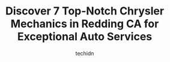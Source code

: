 ---
layout: ampstory
image: https://images.unsplash.com/photo-1536700503339-1e4b06520771?ixlib=rb-4.0.3&ixid=MnwxMjA3fDB8MHxwaG90by1wYWdlfHx8fGVufDB8fHx8&auto=format&fit=crop&w=640&h=853&q=80
author: techidn
featured: false
description: When it comes to finding reliable automotive experts in Redding CA, USA, look no further than the 7 best Chrysler Mechanic in the area. With their exceptional skills and dedication to provid
title: Discover 7 Top-Notch Chrysler Mechanics in Redding CA for Exceptional Auto Services
cover:
   title: Discover 7 Top-Notch Chrysler Mechanics in Redding CA for Exceptional Auto Services
   subtitle: Rickpate
   background: https://images.unsplash.com/photo-1536700503339-1e4b06520771?ixlib=rb-4.0.3&ixid=MnwxMjA3fDB8MHxwaG90by1wYWdlfHx8fGVufDB8fHx8&auto=format&fit=crop&w=640&h=853&q=80

pages: 
 - layout: thirds
   top: <h1>#1 Perrys Automotive Inc.</h1>
   bottom: "<p>Ive been going to Perrys for years now. Ive never had issues with my vehicle that they couldnt take care of (or refer me to someone of it wasnt a service t</p>"
   background: https://www.knot35.com/toplist/wp-content/uploads/2023/06/best-chrysler-mechanic-1-in-redding-ca-1685832272.jpeg
   backgroundblur: true
 - layout: thirds
   top: <h1>#2 Advanced Automotive</h1>
   bottom: "<p>5756 Westside Rd, Redding, CA 96001, United States</p>"
   background: https://www.knot35.com/toplist/wp-content/uploads/2023/06/best-chrysler-mechanic-2-in-redding-ca-1685832272.jpeg
   cta:
      link: https://www.knot35.com/toplist/discover-7-top-notch-chrysler-mechanics-in-redding-ca-for-exceptional-auto-services/
      text: Discover 7 Top-Notch Chrysler Mechanics in Redding CA for Exceptional Auto Services
 - layout: thirds
   top: <h1>#3 SJ Denham Chrysler Jeep Fiat</h1>
   bottom: "<p>772 N Market St, Redding, CA 96003, United States</p>"
   background: https://www.knot35.com/toplist/wp-content/uploads/2023/06/best-chrysler-mechanic-3-in-redding-ca-1685832273.jpeg
   cta:
      link: https://www.knot35.com/toplist/discover-7-top-notch-chrysler-mechanics-in-redding-ca-for-exceptional-auto-services/
      text: Discover 7 Top-Notch Chrysler Mechanics in Redding CA for Exceptional Auto Services
 - layout: thirds
   top: <h1>#4 Quality Auto Repair</h1>
   bottom: "<p>865 Twin View Blvd, Redding, CA 96003, United States</p>"
   background: https://images.unsplash.com/photo-1531169509526-f8f1fdaa4a67?ixlib=rb-4.0.3&ixid=MnwxMjA3fDB8MHxwaG90by1wYWdlfHx8fGVufDB8fHx8&auto=format&fit=crop&w=640&h=853&q=80
   cta:
      link: https://www.knot35.com/toplist/discover-7-top-notch-chrysler-mechanics-in-redding-ca-for-exceptional-auto-services/
      text: Discover 7 Top-Notch Chrysler Mechanics in Redding CA for Exceptional Auto Services
 - layout: thirds
   top: <h1>#5 Bryant Automotive</h1>
   bottom: "<p>2354 Churn Crk Rd, Redding, CA 96002, United States</p>"
   background: https://images.unsplash.com/photo-1522441815192-d9f04eb0615c?ixlib=rb-4.0.3&ixid=MnwxMjA3fDB8MHxwaG90by1wYWdlfHx8fGVufDB8fHx8&auto=format&fit=crop&w=640&h=853&q=80
   cta:
      link: https://www.knot35.com/toplist/discover-7-top-notch-chrysler-mechanics-in-redding-ca-for-exceptional-auto-services/
      text: Discover 7 Top-Notch Chrysler Mechanics in Redding CA for Exceptional Auto Services
 - layout: thirds
   top: <h1>#6 Keiths Auto Repair</h1>
   bottom: "<p>2693 Churn Crk Rd, Redding, CA 96002, United States</p>"
   background: https://images.unsplash.com/photo-1615749413727-825b59a857b5?ixlib=rb-4.0.3&ixid=MnwxMjA3fDB8MHxwaG90by1wYWdlfHx8fGVufDB8fHx8&auto=format&fit=crop&w=640&h=853&q=80
   cta:
      link: https://www.knot35.com/toplist/discover-7-top-notch-chrysler-mechanics-in-redding-ca-for-exceptional-auto-services/
      text: Discover 7 Top-Notch Chrysler Mechanics in Redding CA for Exceptional Auto Services
 - layout: thirds
   top: <h1>#7 Lithia Toyota of Redding Service Center</h1>
   bottom: "<p>250 E Cypress Ave suite #100, Redding, CA 96002, United States</p>"
   background: https://images.unsplash.com/photo-1591393223703-56fe1347ac62?ixlib=rb-4.0.3&ixid=MnwxMjA3fDB8MHxwaG90by1wYWdlfHx8fGVufDB8fHx8&auto=format&fit=crop&w=640&h=853&q=80
   cta:
      link: https://www.knot35.com/toplist/discover-7-top-notch-chrysler-mechanics-in-redding-ca-for-exceptional-auto-services/
      text: Discover 7 Top-Notch Chrysler Mechanics in Redding CA for Exceptional Auto Services
 - layout: thirds
   middle: Continue reading...
   background: https://images.unsplash.com/photo-1608501821300-4f99e58bba77?ixlib=rb-4.0.3&ixid=MnwxMjA3fDB8MHxwaG90by1wYWdlfHx8fGVufDB8fHx8&auto=format&fit=crop&w=640&h=853&q=80
   cta:
      link: https://www.knot35.com/toplist/discover-7-top-notch-chrysler-mechanics-in-redding-ca-for-exceptional-auto-services/
      text: Discover 7 Top-Notch Chrysler Mechanics in Redding CA for Exceptional Auto Services
      
---